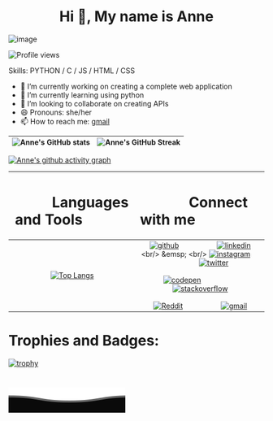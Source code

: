 <h1 align="center">Hi 👋, My name is Anne </h1>

![image](https://user-images.githubusercontent.com/96468875/209809533-045d99e4-c113-470a-b8c7-4868e47bc4bd.png)


![Profile views](https://komarev.com/ghpvc/?username=a11y-2824&color=ff69b4) 

Skills: PYTHON / C / JS / HTML / CSS

- 🔭 I’m currently working on creating a complete web application 
- 🌱 I’m currently learning using python 
- 👯 I’m looking to collaborate on creating APIs 
- 😄 Pronouns: she/her 
- 📫 How to reach me: [gmail](wachana.anne@gmail.com)

| ![Anne's GitHub stats](https://github-readme-stats.vercel.app/api?username=a11y-2824&show_icons=true&theme=radical) | ![Anne's GitHub Streak](https://github-readme-streak-stats.herokuapp.com/?user=a11y-2824&theme=github) |
| :---: | :---: |


<!--[![Anne's github activity graph](https://activity-graph.herokuapp.com/graph?username=a11y-2824&theme=react)](https://github.com/a11y-2824/github-readme-activity-graph)-->
<!--(https://github-readme-activity-graph.cyclic.app/graph?username=a11y-2824&theme=react-dark&area=true&hide_border=true)](https://github.com/a11y-2824/github-readme-activity-graph) -->
[![Anne's github activity graph](https://github-readme-activity-graph.vercel.app/graph?username=a11y-2824&theme=react-dark)](https://github.com/a11y-2824/github-readme-activity-graph)


| <h1>  &emsp; &emsp; Languages and Tools &emsp; &emsp; &ensp; | <h1>  &emsp; &emsp; Connect with me &emsp; &emsp; &emsp; &ensp; |
| :---: | :---: |
| [![Top Langs](https://github-readme-stats.vercel.app/api/top-langs/?username=a11y-2824)](https://github.com/anuraghazra/github-readme-stats) | [<img src='https://cdn.jsdelivr.net/npm/simple-icons@3.0.1/icons/github.svg' alt='github' height='40'>](https://github.com/anne-wa)  &emsp; &emsp; &emsp; &emsp; [<img src='https://cdn.jsdelivr.net/npm/simple-icons@3.0.1/icons/linkedin.svg' alt='linkedin' height='40'>]([https://www.linkedin.com/in/anne-wachana/](https://www.linkedin.com/in/anne-wachana-284aa8166/)) <br/>  &emsp; <br/>  [<img src='https://cdn.jsdelivr.net/npm/simple-icons@3.0.1/icons/instagram.svg' alt='instagram' height='40'>](https://www.instagram.com/anne-wachana/)  &emsp; &emsp; &emsp; &emsp; [<img src='https://cdn.jsdelivr.net/npm/simple-icons@3.0.1/icons/twitter.svg' alt='twitter' height='40'>](https://twitter.com/anne-wachana) <br/> &emsp; <br/> [<img src='https://cdn.jsdelivr.net/npm/simple-icons@3.0.1/icons/codepen.svg' alt='codepen' height='40'>](https://codepen.io/anne-wachana)  &emsp; &emsp; &emsp; &emsp; [<img src='https://cdn.jsdelivr.net/npm/simple-icons@3.0.1/icons/stackoverflow.svg' alt='stackoverflow' height='40'>](https://stackoverflow.com/users/anne-wachana) <br/> &emsp; <br/> [<img src='https://cdn.jsdelivr.net/npm/simple-icons@3.0.1/icons/reddit.svg' alt='Reddit' height='40'>](https://www.reddit.com/user/anne-wachana)  &emsp; &emsp; &emsp; &emsp; [<img src='https://cdn.jsdelivr.net/npm/simple-icons@3.0.1/icons/gmail.svg' alt='gmail' height='40'>](anne-wachana) |


# Trophies and Badges:
[![trophy](https://github-profile-trophy.vercel.app/?username=a11y-2824)](https://github.com/ryo-ma/github-profile-trophy)
  
# ![Header](./footer.svg)
<!--a href='https://archiveprogram.github.com/'><img src='https://raw.githubusercontent.com/acervenky/animated-github-badges/master/assets/acbadge.gif' width='40' height='40'></a> <a href='https://docs.github.com/en/developers'><img src='https://raw.githubusercontent.com/acervenky/animated-github-badges/master/assets/devbadge.gif' width='40' height='40'></a> <a href='https://stars.github.com/'><img src='https://raw.githubusercontent.com/acervenky/animated-github-badges/master/assets/starbadge.gif' width='35' height='35'></a> -->
<!--[![Top Langs](https://github-readme-stats.vercel.app/api/top-langs/?username=anuraghazra&langs_count=10)](https://github.com/anuraghazra/github-readme-stats) 
[![willianrod's wakatime stats](https://github-readme-stats.vercel.app/api/wakatime?username=a11y2824)](https://github.com/anuraghazra/github-readme-stats)-->
<!--![GitHub metrics](https://metrics.lecoq.io/a11y-2824)-->
<!--START_SECTION:activity-->

